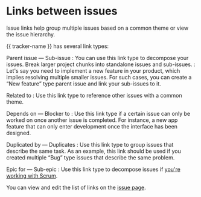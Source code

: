 # Links between issues

Issue links help group multiple issues based on a common theme or view the issue hierarchy.

{{ tracker-name }} has several link types:

Parent issue — Sub-issue
:  You can use this link type to decompose your issues. Break larger project chunks into standalone issues and sub-issues.
:  Let's say you need to implement a new feature in your product, which implies resolving multiple smaller issues. For such cases, you can create a <q>New feature</q> type parent issue and link your sub-issues to it.

Related to 
:  Use this link type to reference other issues with a common theme.

Depends on — Blocker to
:  Use this link type if a certain issue can only be worked on once another issue is completed. For instance, a new app feature that can only enter development once the interface has been designed.

Duplicated by — Duplicates
:  Use this link type to group issues that describe the same task. As an example, this link should be used if you created multiple <q>Bug</q> type issues that describe the same problem.

Epic for — Sub-epic
:  Use this link type to decompose issues if [you're working with Scrum](../manager/create-agile-sprint.md#section_vj5_4f5_zfb).

You can view and edit the list of links on the [issue page](ticket-links.md).



